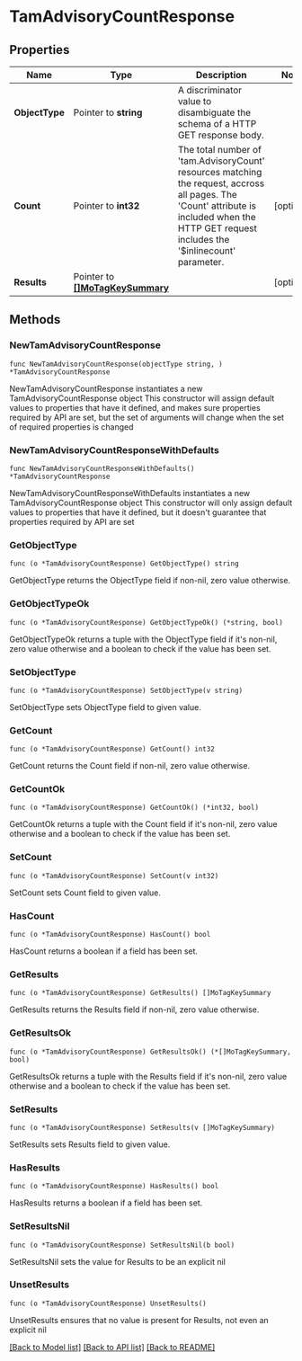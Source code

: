 # TamAdvisoryCountResponse

## Properties

Name | Type | Description | Notes
------------ | ------------- | ------------- | -------------
**ObjectType** | Pointer to **string** | A discriminator value to disambiguate the schema of a HTTP GET response body. | 
**Count** | Pointer to **int32** | The total number of &#39;tam.AdvisoryCount&#39; resources matching the request, accross all pages. The &#39;Count&#39; attribute is included when the HTTP GET request includes the &#39;$inlinecount&#39; parameter. | [optional] 
**Results** | Pointer to [**[]MoTagKeySummary**](MoTagKeySummary.md) |  | [optional] 

## Methods

### NewTamAdvisoryCountResponse

`func NewTamAdvisoryCountResponse(objectType string, ) *TamAdvisoryCountResponse`

NewTamAdvisoryCountResponse instantiates a new TamAdvisoryCountResponse object
This constructor will assign default values to properties that have it defined,
and makes sure properties required by API are set, but the set of arguments
will change when the set of required properties is changed

### NewTamAdvisoryCountResponseWithDefaults

`func NewTamAdvisoryCountResponseWithDefaults() *TamAdvisoryCountResponse`

NewTamAdvisoryCountResponseWithDefaults instantiates a new TamAdvisoryCountResponse object
This constructor will only assign default values to properties that have it defined,
but it doesn't guarantee that properties required by API are set

### GetObjectType

`func (o *TamAdvisoryCountResponse) GetObjectType() string`

GetObjectType returns the ObjectType field if non-nil, zero value otherwise.

### GetObjectTypeOk

`func (o *TamAdvisoryCountResponse) GetObjectTypeOk() (*string, bool)`

GetObjectTypeOk returns a tuple with the ObjectType field if it's non-nil, zero value otherwise
and a boolean to check if the value has been set.

### SetObjectType

`func (o *TamAdvisoryCountResponse) SetObjectType(v string)`

SetObjectType sets ObjectType field to given value.


### GetCount

`func (o *TamAdvisoryCountResponse) GetCount() int32`

GetCount returns the Count field if non-nil, zero value otherwise.

### GetCountOk

`func (o *TamAdvisoryCountResponse) GetCountOk() (*int32, bool)`

GetCountOk returns a tuple with the Count field if it's non-nil, zero value otherwise
and a boolean to check if the value has been set.

### SetCount

`func (o *TamAdvisoryCountResponse) SetCount(v int32)`

SetCount sets Count field to given value.

### HasCount

`func (o *TamAdvisoryCountResponse) HasCount() bool`

HasCount returns a boolean if a field has been set.

### GetResults

`func (o *TamAdvisoryCountResponse) GetResults() []MoTagKeySummary`

GetResults returns the Results field if non-nil, zero value otherwise.

### GetResultsOk

`func (o *TamAdvisoryCountResponse) GetResultsOk() (*[]MoTagKeySummary, bool)`

GetResultsOk returns a tuple with the Results field if it's non-nil, zero value otherwise
and a boolean to check if the value has been set.

### SetResults

`func (o *TamAdvisoryCountResponse) SetResults(v []MoTagKeySummary)`

SetResults sets Results field to given value.

### HasResults

`func (o *TamAdvisoryCountResponse) HasResults() bool`

HasResults returns a boolean if a field has been set.

### SetResultsNil

`func (o *TamAdvisoryCountResponse) SetResultsNil(b bool)`

 SetResultsNil sets the value for Results to be an explicit nil

### UnsetResults
`func (o *TamAdvisoryCountResponse) UnsetResults()`

UnsetResults ensures that no value is present for Results, not even an explicit nil

[[Back to Model list]](../README.md#documentation-for-models) [[Back to API list]](../README.md#documentation-for-api-endpoints) [[Back to README]](../README.md)


